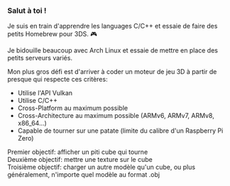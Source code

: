 ### Salut à toi !
Je suis en train d'apprendre les languages C/C++ et essaie de faire des petits Homebrew pour 3DS. 🎮

Je bidouille beaucoup avec Arch Linux et essaie de mettre en place des petits serveurs variés.

Mon plus gros défi est d'arriver à coder un moteur de jeu 3D à partir de presque qui respecte ces critères:
- Utilise l'API Vulkan
- Utilise C/C++
- Cross-Platform au maximum possible
- Cross-Architecture au maximum possible (ARMv6, ARMv7, ARMv8, x86_64...)
- Capable de tourner sur une patate (limite du calibre d'un Raspberry Pi Zero)

Premier objectif: afficher un piti cube qui tourne  
Deuxième objectif: mettre une texture sur le cube  
Troisième objectif: charger un autre modèle qu'un cube, ou plus généralement, n'importe quel modèle au format .obj
